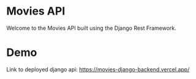 # Movies API
Welcome to the Movies API built using the Django Rest Framework.

# Demo
Link to deployed django api: https://movies-django-backend.vercel.app/
